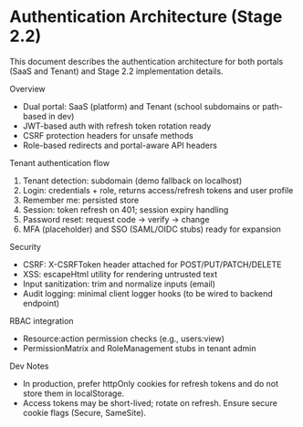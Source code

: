 # Authentication Architecture (Stage 2.2)

This document describes the authentication architecture for both portals (SaaS and Tenant) and Stage 2.2 implementation details.

Overview
- Dual portal: SaaS (platform) and Tenant (school subdomains or path-based in dev)
- JWT-based auth with refresh token rotation ready
- CSRF protection headers for unsafe methods
- Role-based redirects and portal-aware API headers

Tenant authentication flow
1) Tenant detection: subdomain (demo fallback on localhost)
2) Login: credentials + role, returns access/refresh tokens and user profile
3) Remember me: persisted store
4) Session: token refresh on 401; session expiry handling
5) Password reset: request code -> verify -> change
6) MFA (placeholder) and SSO (SAML/OIDC stubs) ready for expansion

Security
- CSRF: X-CSRFToken header attached for POST/PUT/PATCH/DELETE
- XSS: escapeHtml utility for rendering untrusted text
- Input sanitization: trim and normalize inputs (email)
- Audit logging: minimal client logger hooks (to be wired to backend endpoint)

RBAC integration
- Resource:action permission checks (e.g., users:view)
- PermissionMatrix and RoleManagement stubs in tenant admin

Dev Notes
- In production, prefer httpOnly cookies for refresh tokens and do not store them in localStorage.
- Access tokens may be short-lived; rotate on refresh. Ensure secure cookie flags (Secure, SameSite).

